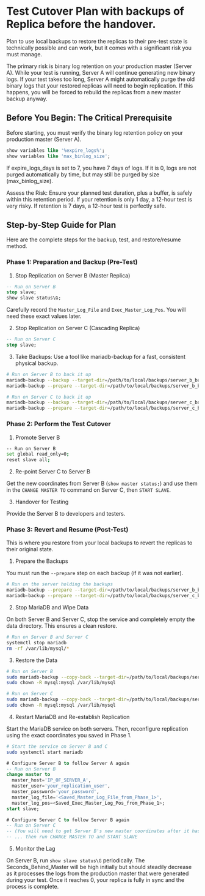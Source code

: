# Test Cutover Plan with backups of Replica before the handover.

Plan to use local backups to restore the replicas to their pre-test state is technically possible and can work, but it comes with a significant risk you must manage.

The primary risk is binary log retention on your production master (Server A). While your test is running, Server A will continue generating new binary logs. If your test takes too long, Server A might automatically purge the old binary logs that your restored replicas will need to begin replication. If this happens, you will be forced to rebuild the replicas from a new master backup anyway.

## Before You Begin: The Critical Prerequisite

Before starting, you must verify the binary log retention policy on your production master (Server A).

```sql
show variables like '%expire_logs%';
show variables like 'max_binlog_size';
```

If expire_logs_days is set to 7, you have 7 days of logs. If it is 0, logs are not purged automatically by time, but may still be purged by size (max_binlog_size).

Assess the Risk: Ensure your planned test duration, plus a buffer, is safely within this retention period. If your retention is only 1 day, a 12-hour test is very risky. If retention is 7 days, a 12-hour test is perfectly safe.

## Step-by-Step Guide for Plan

Here are the complete steps for the backup, test, and restore/resume method.

### Phase 1: Preparation and Backup (Pre-Test)

1. Stop Replication on Server B (Master Replica)

```sql
-- Run on Server B
stop slave;
show slave status\G;
```

Carefully record the `Master_Log_File` and `Exec_Master_Log_Pos`. You will need these exact values later.

2. Stop Replication on Server C (Cascading Replica)

```sql
-- Run on Server C
stop slave;
```

3. Take Backups: Use a tool like mariadb-backup for a fast, consistent physical backup.

```sh
# Run on Server B to back it up
mariadb-backup --backup --target-dir=/path/to/local/backups/server_b_backup --user=root --password
mariadb-backup --prepare --target-dir=/path/to/local/backups/server_b_backup

# Run on Server C to back it up
mariadb-backup --backup --target-dir=/path/to/local/backups/server_c_backup --user=root --password
mariadb-backup --prepare --target-dir=/path/to/local/backups/server_c_backup
```

### Phase 2: Perform the Test Cutover

1. Promote Server B

```sh
-- Run on Server B
set global read_only=0;
reset slave all;
```

2. Re-point Server C to Server B

Get the new coordinates from Server B (`show master status;`) and use them in the `CHANGE MASTER TO` command on Server C, then `START SLAVE`.

3. Handover for Testing

Provide the Server B to developers and testers.

### Phase 3: Revert and Resume (Post-Test)

This is where you restore from your local backups to revert the replicas to their original state.

1. Prepare the Backups

You must run the `--prepare` step on each backup (if it was not earlier).

```sh
# Run on the server holding the backups
mariadb-backup --prepare --target-dir=/path/to/local/backups/server_b_backup
mariadb-backup --prepare --target-dir=/path/to/local/backups/server_c_backup
```

2. Stop MariaDB and Wipe Data

On both Server B and Server C, stop the service and completely empty the data directory. This ensures a clean restore.

```sh
# Run on Server B and Server C
systemctl stop mariadb
rm -rf /var/lib/mysql/*
```

3. Restore the Data

```sh
# Run on Server B
sudo mariadb-backup --copy-back --target-dir=/path/to/local/backups/server_b_backup
sudo chown -R mysql:mysql /var/lib/mysql

# Run on Server C
sudo mariadb-backup --copy-back --target-dir=/path/to/local/backups/server_c_backup
sudo chown -R mysql:mysql /var/lib/mysql
```

4. Restart MariaDB and Re-establish Replication

Start the MariaDB service on both servers. Then, reconfigure replication using the exact coordinates you saved in Phase 1.

```sh
# Start the service on Server B and C
sudo systemctl start mariadb
```

```sql
# Configure Server B to follow Server A again
-- Run on Server B
change master to
  master_host='IP_OF_SERVER_A',
  master_user='your_replication_user',
  master_password='your_password',
  master_log_file='<Saved_Master_Log_File_from_Phase_1>',
  master_log_pos=<Saved_Exec_Master_Log_Pos_from_Phase_1>;
start slave;

# Configure Server C to follow Server B again
-- Run on Server C
-- (You will need to get Server B's new master coordinates after it has started replicating)
-- ... then run CHANGE MASTER TO and START SLAVE
```

5. Monitor the Lag

On Server B, run `show slave status\G` periodically. The Seconds_Behind_Master will be high initially but should steadily decrease as it processes the logs from the production master that were generated during your test. Once it reaches 0, your replica is fully in sync and the process is complete.
